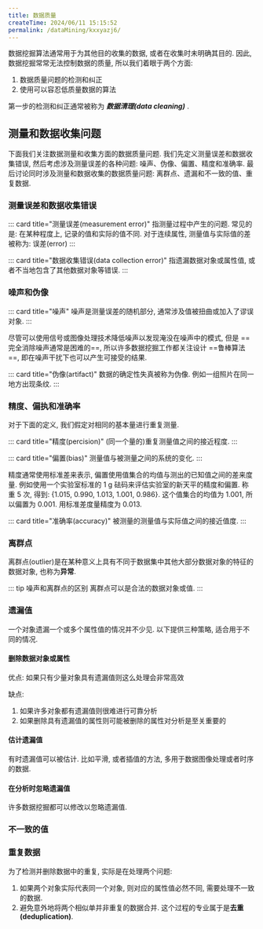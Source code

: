 ```yaml
---
title: 数据质量
createTime: 2024/06/11 15:15:52
permalink: /dataMining/kxxyazj6/
---
```

数据挖掘算法通常用于为其他目的收集的数据, 或者在收集时未明确其目的. 因此, 数据挖掘常常无法控制数据的质量, 所以我们着眼于两个方面:
1. 数据质量问题的检测和纠正
2. 使用可以容忍低质量数据的算法

第一步的检测和纠正通常被称为 ***数据清理(data cleaning)*** .
<!-- more -->

## 测量和数据收集问题
下面我们关注数据测量和收集方面的数据质量问题. 我们先定义测量误差和数据收集错误, 然后考虑涉及测量误差的各种问题: 噪声、伪像、偏置、精度和准确率. 最后讨论同时涉及测量和数据收集的数据质量问题: 离群点、遗漏和不一致的值、重复数据.

### 测量误差和数据收集错误
::: card  title="测量误差(measurement error)"
指测量过程中产生的问题. 常见的是: 在某种程度上, 记录的值和实际的值不同. 对于连续属性, 测量值与实际值的差被称为: 误差(error)
:::

::: card  title="数据收集错误(data collection error)"
指遗漏数据对象或属性值, 或者不当地包含了其他数据对象等错误.
:::

### 噪声和伪像
::: card  title="噪声"
噪声是测量误差的随机部分, 通常涉及值被扭曲或加入了谬误对象.
:::

尽管可以使用信号或图像处理技术降低噪声以发现淹没在噪声中的模式, 但是 ==完全消除噪声通常是困难的==, 所以许多数据挖掘工作都关注设计 ==鲁棒算法==, 即在噪声干扰下也可以产生可接受的结果.

::: card  title="伪像(artifact)"
数据的确定性失真被称为伪像. 例如一组照片在同一地方出现条纹.
:::

### 精度、偏执和准确率
对于下面的定义, 我们假定对相同的基本量进行重复测量.

::: card  title="精度(percision)"
(同一个量的)重复测量值之间的接近程度.
:::

::: card  title="偏置(bias)"
测量值与被测量之间的系统的变化.
:::

精度通常使用标准差来表示, 偏置使用值集合的均值与测出的已知值之间的差来度量. 例如使用一个实验室标准的 1 g 砝码来评估实验室的新天平的精度和偏置. 称重 5 次, 得到: {1.015, 0.990, 1.013, 1.001, 0.986}. 这个值集合的均值为 1.001, 所以偏置为 0.001. 用标准差度量精度为 0.013.

::: card  title="准确率(accuracy)"
被测量的测量值与实际值之间的接近值度.
:::

### 离群点
离群点(outlier)是在某种意义上具有不同于数据集中其他大部分数据对象的特征的数据对象, 也称为**异常**.

::: tip 噪声和离群点的区别
离群点可以是合法的数据对象或值.
:::

### 遗漏值
一个对象遗漏一个或多个属性值的情况并不少见. 以下提供三种策略, 适合用于不同的情况.

#### 删除数据对象或属性
优点: 如果只有少量对象具有遗漏值则这么处理会非常高效

缺点:
1. 如果许多对象都有遗漏值则很难进行可靠分析
2. 如果删除具有遗漏值的属性则可能被删除的属性对分析是至关重要的

#### 估计遗漏值
有时遗漏值可以被估计. 比如平滑, 或者插值的方法, 多用于数据图像处理或者时序的数据.

#### 在分析时忽略遗漏值
许多数据挖掘都可以修改以忽略遗漏值.

### 不一致的值
### 重复数据
为了检测并删除数据中的重复, 实际是在处理两个问题:
1. 如果两个对象实际代表同一个对象, 则对应的属性值必然不同, 需要处理不一致的数据.
2. 避免意外地将两个相似单并非重复的数据合并.
这个过程的专业属于是**去重(deduplication)**.
